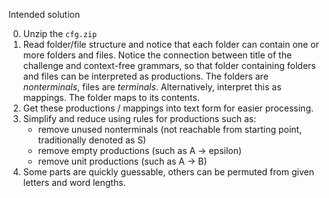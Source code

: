 Intended solution

0. Unzip the `cfg.zip`
1. Read folder/file structure and notice that each folder can contain one or more folders and files.
Notice the connection between title of the challenge and context-free grammars, so that folder containing folders and 
files can be interpreted as productions. The folders are _nonterminals_, files are _terminals_.
Alternatively, interpret this as mappings. The folder maps to its contents.
2. Get these productions / mappings into text form for easier processing.
3. Simplify and reduce using rules for productions such as:
    - remove unused nonterminals (not reachable from starting point, traditionally denoted as S)
    - remove empty productions (such as A -> epsilon)
    - remove unit productions (such as A -> B)
4. Some parts are quickly guessable, others can be permuted from given letters and word lengths.